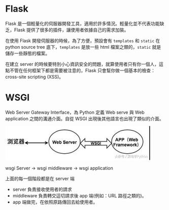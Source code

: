 # Flask
Flask 是一個輕量化的伺服器開發工具，適用於許多情況。輕量化並不代表功能缺乏，Flask 提供了很多的插件，讓使用者依據自己的需求加裝。

在使用 Flask 開發伺服器的時候，為了方便，預設會有 `templates` 和 `static` 在 python source tree 底下，`templates` 是放一些 html 檔案之類的，`static` 就是儲存一些靜態的檔案。

在建立 server 的時候要特別小心資訊安全的問題，就算使用者只有你一個人，這點不管在任何框架下都是需要被注意的，Flask 只會幫你做一個基本的檢查：cross-site scripting (XSS)。

# WSGI
Web Server Gateway Interface，為 Python 定義 Web serve 與 Web application 之間的溝通介面。自從 WSGI 出現後其他語言也出現了類似的介面。

![](media/WSGI.png)

wsgi Server -> wsgi middleware -> wsgi application

上面的每一個階段都是在 server 端
* server 負責接收使用者的請求
* middleware 負責轉交這切請求後 app 端(例如：URL 路徑之類的)。
* app 端做完，在依照原路傳回去給使用者。